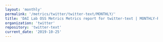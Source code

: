 ```yaml
---
layout: 'monthly'
permalink: '/metrics/twitter/twitter-text/MONTHLY/'
title: 'DAI Lab OSS Metrics Metrics report for twitter-text | MONTHLY-REPORT-2019-10-25'
organization: 'twitter'
repository: 'twitter-text'
current_date: '2019-10-25'
---
```


